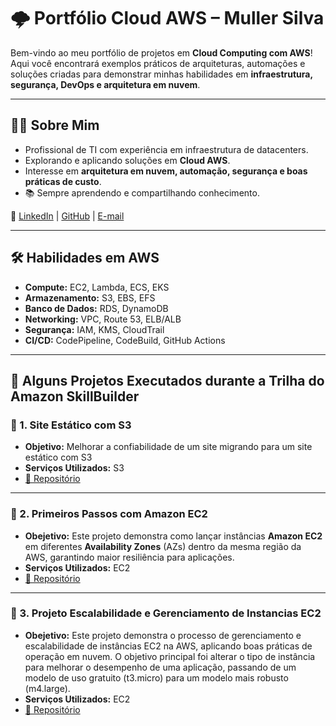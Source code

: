 # 🌩️ Portfólio Cloud AWS – Muller Silva

Bem-vindo ao meu portfólio de projetos em **Cloud Computing com AWS**!  
Aqui você encontrará exemplos práticos de arquiteturas, automações e soluções criadas para demonstrar minhas habilidades em **infraestrutura, segurança, DevOps e arquitetura em nuvem**.  

---

## 👨‍💻 Sobre Mim
- Profissional de TI com experiência em infraestrutura de datacenters.  
- Explorando e aplicando soluções em **Cloud AWS**.  
- Interesse em **arquitetura em nuvem, automação, segurança e boas práticas de custo**.  
- 📚 Sempre aprendendo e compartilhando conhecimento.  

🔗 [LinkedIn](https://www.linkedin.com/mullersilva14) | [GitHub](https://github.com/mullersilv4) | [E-mail](muller.silv4@gmail.com.com)

---

## 🛠️ Habilidades em AWS
- **Compute:** EC2, Lambda, ECS, EKS  
- **Armazenamento:** S3, EBS, EFS  
- **Banco de Dados:** RDS, DynamoDB  
- **Networking:** VPC, Route 53, ELB/ALB  
- **Segurança:** IAM, KMS, CloudTrail  
- **CI/CD:** CodePipeline, CodeBuild, GitHub Actions  

---

## 🚀 Alguns Projetos Executados durante a Trilha do Amazon SkillBuilder

### 📌 1. Site Estático com S3 
- **Objetivo:** Melhorar a confiabilidade de um site migrando para um site estático com S3
- **Serviços Utilizados:** S3  
- [🔗 Repositório](https://github.com/mullersilv4/Projeto01-Hospedagem-de-Site-Estatico-no-Amazon-S3/blob/main/README.md)
---
### 📌 2. Primeiros Passos com Amazon EC2
- **Obejetivo:** Este projeto demonstra como lançar instâncias **Amazon EC2** em diferentes **Availability Zones** (AZs) dentro da mesma região da AWS, garantindo maior resiliência para aplicações.
- **Serviços Utilizados:** EC2
- [🔗 Repositório](https://github.com/mullersilv4/Primeiros-Passos-com-Amazon-EC2)
---
### 📌 3. Projeto Escalabilidade e Gerenciamento de Instancias EC2
- **Obejetivo:** Este projeto demonstra o processo de gerenciamento e escalabilidade de instâncias EC2 na AWS, aplicando boas práticas de operação em nuvem. O objetivo principal foi alterar o tipo de instância para melhorar o desempenho de uma aplicação, passando de um modelo de uso gratuito (t3.micro) para um modelo mais robusto (m4.large).
- **Serviços Utilizados:** EC2
- [🔗 Repositório](https://github.com/mullersilv4/LAB03---Projeto-Escalabilidade-e-Gerenciamento-de-Instancias-EC2-na-AWS)
